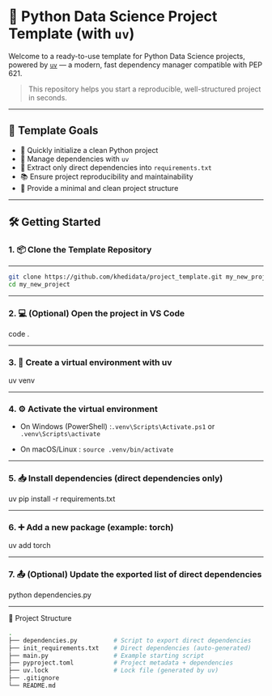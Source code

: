 # 🧪 Python Data Science Project Template (with `uv`)

Welcome to a ready-to-use template for Python Data Science projects, powered by [`uv`](https://github.com/astral-sh/uv) — a modern, fast dependency manager compatible with PEP 621.

> This repository helps you start a reproducible, well-structured project in seconds.

---

## 📌 Template Goals

- 🚀 Quickly initialize a clean Python project
- 🧩 Manage dependencies with `uv`
- 🔁 Extract only direct dependencies into `requirements.txt`
- 📚 Ensure project reproducibility and maintainability
- 🧼 Provide a minimal and clean project structure

---

## 🛠️ Getting Started

### 1. 📦 Clone the Template Repository

___

```bash
git clone https://github.com/khedidata/project_template.git my_new_project
cd my_new_project
```
___

### 2. 💻 (Optional) Open the project in VS Code
code .

___

### 3. 🐍 Create a virtual environment with uv
uv venv
___

### 4. ⚙️ Activate the virtual environment
- On Windows (PowerShell) :`.venv\Scripts\Activate.ps1` or `.venv\Scripts\activate`

- On macOS/Linux : `source .venv/bin/activate`

___

### 5. 📥 Install dependencies (direct dependencies only)
uv pip install -r requirements.txt

___

### 6. ➕ Add a new package (example: torch)
uv add torch

___

### 7. 📤 (Optional) Update the exported list of direct dependencies
python dependencies.py

---

🧾 Project Structure

```bash
.
├── dependencies.py          # Script to export direct dependencies
├── init_requirements.txt    # Direct dependencies (auto-generated)
├── main.py                  # Example starting script
├── pyproject.toml           # Project metadata + dependencies
├── uv.lock                  # Lock file (generated by uv)
├── .gitignore
└── README.md
```



